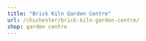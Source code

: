 ```yaml
---
title: "Brick Kiln Garden Centre"
url: /chichester/brick-kiln-garden-centre/
shop: garden centre
---
```

